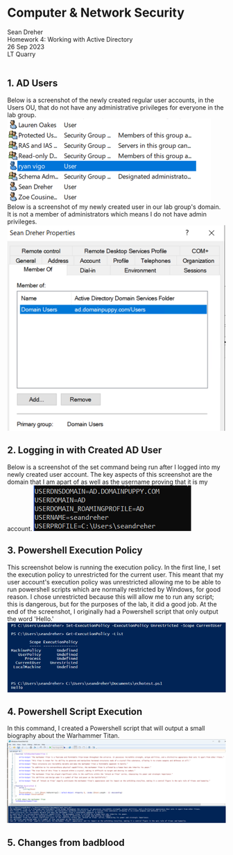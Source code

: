 # **Computer & Network Security**
Sean Dreher  <br />
Homework 4: Working with Active Directory  <br />
26 Sep 2023  <br />
LT Quarry <br />
<br />
## **1. AD Users**
Below is a screenshot of the newly created regular user accounts, in the Users OU, that do not have any administrative privileges for everyone in the lab group.
![allUsers](https://github.com/seandreher/CNS-Lab/blob/main/Homework4/Users.png)
Below is a screenshot of my newly created user in our lab group's domain. It is not a member of administrators which means I do not have admin privileges.
![sdreher](https://github.com/seandreher/CNS-Lab/blob/main/Homework4/SDreherProperties.png)

## **2. Logging in with Created AD User**
Below is a screenshot of the set command being run after I logged into my newly created user account. The key aspects of this screenshot are the domain that I am apart of as well as the username proving that it is my account.
![setcmd](https://github.com/seandreher/CNS-Lab/blob/main/Homework4/setcommmand.png)

## **3. Powershell Execution Policy**
This screenshot below is running the execution policy. In the first line, I set the execution policy to unrestricted for the current user. This meant that my user account's execution policy was unrestricted allowing me to be able to run powershell scripts which are normally restricted by Windows, for good reason. I chose unrestricted because this will allow me to run any script; this is dangerous, but for the purposes of the lab, it did a good job. At the end of the screenshot, I originally had a Powershell script that only output the word 'Hello.'
![execPol](https://github.com/seandreher/CNS-Lab/blob/main/Homework4/executionPolicy.png)

## **4. Powershell Script Execution**
In this command, I created a Powershell script that will output a small biography about the Warhammer Titan.
![aotCMD](https://github.com/seandreher/CNS-Lab/blob/main/Homework4/aotCMD.png)

## **5. Changes from badblood**
